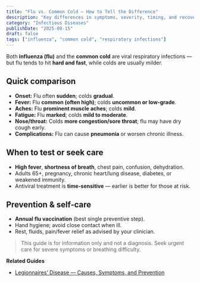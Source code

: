 ```yaml
---
title: "Flu vs. Common Cold — How to Tell the Difference"
description: "Key differences in symptoms, severity, timing, and recovery — plus when to test or see a doctor."
category: "Infectious Diseases"
publishDate: "2025-08-15"
draft: false
tags: ["influenza", "common cold", "respiratory infections"]
---
```


Both **influenza (flu)** and the **common cold** are viral respiratory infections — but flu tends to hit **hard and fast**, while colds are usually milder.

## Quick comparison
- **Onset:** Flu often **sudden**; colds **gradual**.
- **Fever:** Flu **common (often high)**; colds **uncommon or low‑grade**.
- **Aches:** Flu **prominent muscle aches**; colds **mild**.
- **Fatigue:** Flu **marked**; colds **mild to moderate**.
- **Nose/throat:** Colds **more congestion/sore throat**; flu may have dry cough early.
- **Complications:** Flu can cause **pneumonia** or worsen chronic illness.

## When to test or seek care
- **High fever**, **shortness of breath**, chest pain, confusion, dehydration.
- Adults 65+, pregnancy, chronic heart/lung disease, diabetes, or weakened immunity.
- Antiviral treatment is **time‑sensitive** — earlier is better for those at risk.

## Prevention & self‑care
- **Annual flu vaccination** (best single preventive step).
- Hand hygiene; avoid close contact when ill.
- Rest, fluids, pain/fever relief as advised by your clinician.

> This guide is for information only and not a diagnosis. Seek urgent care for severe symptoms or breathing difficulty.

**Related Guides**
- [Legionnaires’ Disease — Causes, Symptoms, and Prevention](/guides/legionnaires-disease/)
